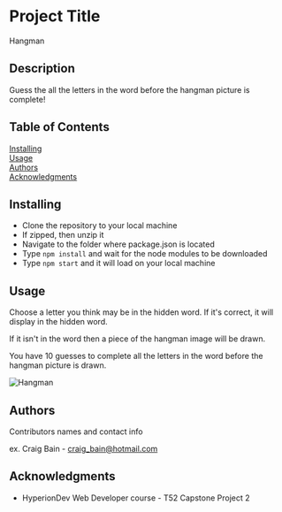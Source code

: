 # Project Title

Hangman

## Description

Guess the all the letters in the word before the hangman picture is complete!

## Table of Contents

[Installing](#installing)<br>
[Usage](#usage)<br>
[Authors](#authors)<br>
[Acknowledgments](#acknowledgments)

## Installing

* Clone the repository to your local machine
* If zipped, then unzip it
* Navigate to the folder where package.json is located
* Type `npm install` and wait for the node modules to be downloaded
* Type `npm start` and it will load on your local machine

## Usage

Choose a letter you think may be in the hidden word. If it's correct, it will display in the hidden word.

If it isn't in the word then a piece of the hangman image will be drawn.

You have 10 guesses to complete all the letters in the word before the hangman picture is drawn.

![Hangman](https://github.com/CraigB2023/Hangman/tree/master/images/hangman.jpg?raw=true)

## Authors

Contributors names and contact info

ex. Craig Bain - craig_bain@hotmail.com 

## Acknowledgments

* HyperionDev Web Developer course - T52 Capstone Project 2